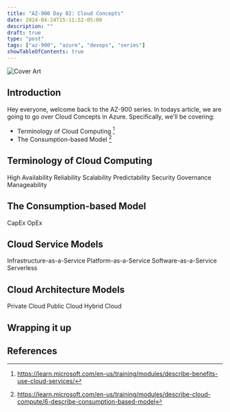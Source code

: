```yaml
---
title: "AZ-900 Day 02: Cloud Concepts"
date: 2024-04-24T15:11:52-05:00
description: ""
draft: true
type: "post"
tags: ["az-900", "azure", "devops", "series"]
showTableOfContents: true
---
```


![Cover Art](/images/posts/series/az-900/day-02/cover.png)

## Introduction

Hey everyone, welcome back to the AZ-900 series. In todays article, we are going to go over Cloud Concepts in Azure. Specifically, we'll be covering:

- Terminology of Cloud Computing [^1]
- The Consumption-based Model [^2]  


## Terminology of Cloud Computing

High Availability
Reliability
Scalability
Predictability
Security
Governance
Manageability

## The Consumption-based Model

CapEx
OpEx

## Cloud Service Models

Infrastructure-as-a-Service
Platform-as-a-Service
Software-as-a-Service
Serverless

## Cloud Architecture Models

Private Cloud
Public Cloud
Hybrid Cloud

## Wrapping it up

## References

[^1]: https://learn.microsoft.com/en-us/training/modules/describe-benefits-use-cloud-services/
[^2]: https://learn.microsoft.com/en-us/training/modules/describe-cloud-compute/6-describe-consumption-based-model 
